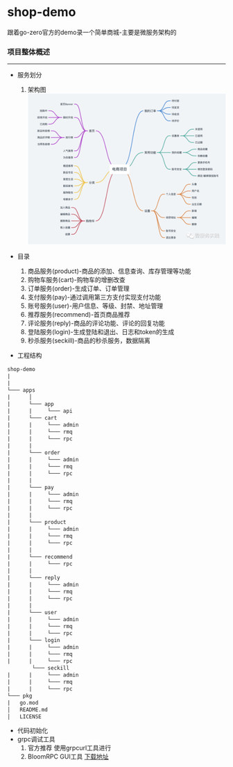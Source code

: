 # shop-demo
跟着go-zero官方的demo录一个简单商城-主要是微服务架构的

### 项目整体概述
****
 * 服务划分
   1. 架构图
     ![架构图.png](./shop.png)
     
 * 目录
    1. 商品服务(product)-商品的添加、信息查询、库存管理等功能
    2. 购物车服务(cart)-购物车的增删改查
    3. 订单服务(order)-生成订单、订单管理
    4. 支付服务(pay)-通过调用第三方支付实现支付功能
    5. 账号服务(user)-用户信息、等级、封禁、地址管理
    6. 推荐服务(recommend)-首页商品推荐
    7. 评论服务(reply)-商品的评论功能、评论的回复功能
    8. 登陆服务(login)-生成登陆和退出、日志和token的生成
    9. 秒杀服务(seckill)-商品的秒杀服务，数据隔离
 * 工程结构
```
shop-demo
|
|
└─── apps
|      │
|      └─── app
|      |     └─── api
|      └─── cart
|      |     └─── admin
|      |     └─── rmq
|      |     └─── rpc   
|      |
|      └─── order
|      |     └─── admin
|      |     └─── rmq
|      |     └─── rpc  
|      |
|      └─── pay
|      |     └─── admin
|      |     └─── rmq
|      |     └─── rpc  
|      |
|      └─── product
|      |     └─── admin
|      |     └─── rmq
|      |     └─── rpc  
|      |
|      └─── recommend
|      |     └─── rpc  
|      |
|      └─── reply
|      |     └─── admin
|      |     └─── rmq
|      |     └─── rpc  
|      |
|      └─── user
|      |     └─── admin
|      |     └─── rmq
|      |     └─── rpc        
|      └─── login
|      |     └─── admin
|      |     └─── rmq
|      |     └─── rpc 
        └─── seckill
|      |     └─── admin
|      |     └─── rmq
|      |     └─── rpc
└─── pkg
|   go.mod
│   README.md
│   LICENSE    

```

* 代码初始化
* grpc调试工具
    1. 官方推荐 使用grpcurl工具进行
    2. BloomRPC GUI工具 [下载地址](https://github.com/bloomrpc/bloomrpc)
